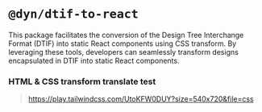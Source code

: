 # `@dyn/dtif-to-react`
This package facilitates the conversion of the Design Tree Interchange Format (DTIF) into static React components using CSS transform. By leveraging these tools, developers can seamlessly transform designs encapsulated in DTIF into static React components.

### HTML & CSS transform translate test
> https://play.tailwindcss.com/UtoKFW0DUY?size=540x720&file=css